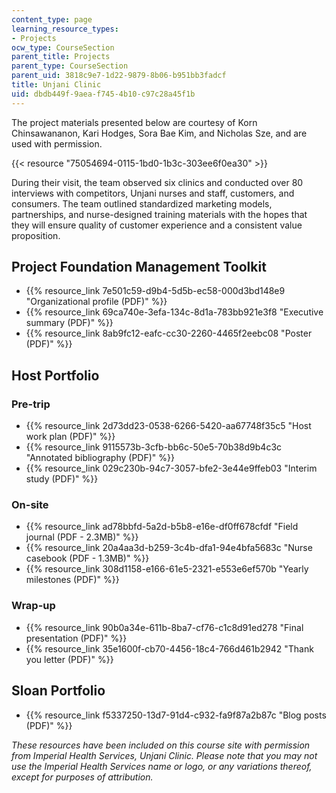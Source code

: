 ```yaml
---
content_type: page
learning_resource_types:
- Projects
ocw_type: CourseSection
parent_title: Projects
parent_type: CourseSection
parent_uid: 3818c9e7-1d22-9879-8b06-b951bb3fadcf
title: Unjani Clinic
uid: dbdb449f-9aea-f745-4b10-c97c28a45f1b
---
```


The project materials presented below are courtesy of Korn Chinsawananon, Kari Hodges, Sora Bae Kim, and Nicholas Sze, and are used with permission.

{{< resource "75054694-0115-1bd0-1b3c-303ee6f0ea30" >}}

During their visit, the team observed six clinics and conducted over 80 interviews with competitors, Unjani nurses and staff, customers, and consumers. The team outlined standardized marketing models, partnerships, and nurse-designed training materials with the hopes that they will ensure quality of customer experience and a consistent value proposition.

Project Foundation Management Toolkit
-------------------------------------

*   {{% resource_link 7e501c59-d9b4-5d5b-ec58-000d3bd148e9 "Organizational profile (PDF)" %}}
*   {{% resource_link 69ca740e-3efa-134c-8d1a-783bb921e3f8 "Executive summary (PDF)" %}}
*   {{% resource_link 8ab9fc12-eafc-cc30-2260-4465f2eebc08 "Poster (PDF)" %}}

Host Portfolio
--------------

### Pre-trip

*   {{% resource_link 2d73dd23-0538-6266-5420-aa67748f35c5 "Host work plan (PDF)" %}}
*   {{% resource_link 9115573b-3cfb-bb6c-50e5-70b38d9b4c3c "Annotated bibliography (PDF)" %}}
*   {{% resource_link 029c230b-94c7-3057-bfe2-3e44e9ffeb03 "Interim study (PDF)" %}}

### On-site

*   {{% resource_link ad78bbfd-5a2d-b5b8-e16e-df0ff678cfdf "Field journal (PDF - 2.3MB)" %}}
*   {{% resource_link 20a4aa3d-b259-3c4b-dfa1-94e4bfa5683c "Nurse casebook (PDF - 1.3MB)" %}}
*   {{% resource_link 308d1158-e166-61e5-2321-e553e6ef570b "Yearly milestones (PDF)" %}}

### Wrap-up

*   {{% resource_link 90b0a34e-611b-8ba7-cf76-c1c8d91ed278 "Final presentation (PDF)" %}}
*   {{% resource_link 35e1600f-cb70-4456-18c4-766d461b2942 "Thank you letter (PDF)" %}}

Sloan Portfolio
---------------

*   {{% resource_link f5337250-13d7-91d4-c932-fa9f87a2b87c "Blog posts (PDF)" %}}

_These resources have been included on this course site with permission from Imperial Health Services, Unjani Clinic. Please note that you may not use the Imperial Health Services name or logo, or any variations thereof, except for purposes of attribution._